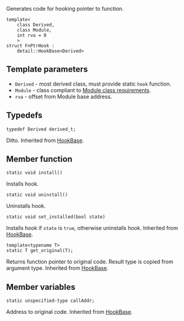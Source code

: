 Generates code for hooking pointer to function.

```
template<
    class Derived,
    class Module,
    int rva = 0
    >
struct FnPtrHook :
    detail::HookBase<Derived>
```

## Template parameters ##

  * `Derived` - most derived class, must provide static `hook` function.
  * `Module` - class compliant to [Module class requirements](ModuleClassReq.md).
  * `rva` - offset from Module base address.

## Typedefs ##
```
typedef Derived derived_t;
```
Ditto. Inherited from [HookBase](HookBase.md).

## Member function ##

```
static void install()
```
Installs hook.
```
static void uninstall()
```
Uninstalls hook.
```
static void set_installed(bool state)
```
Installs hook if `state` is `true`, otherwise uninstalls hook.
Inherited from [HookBase](HookBase.md).
```
template<typename T>
static T get_original(T);
```
Returns function pointer to original code. Result type is copied from argument type.
Inherited from [HookBase](HookBase.md).

## Member variables ##

```
static unspecified-type callAddr;
```
Address to original code.
Inherited from [HookBase](HookBase.md).